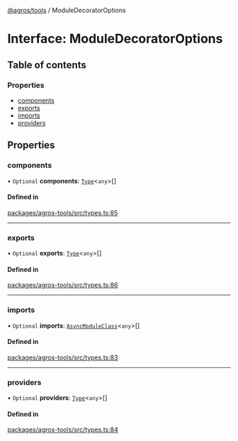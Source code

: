 [@agros/tools](../index.md) / ModuleDecoratorOptions

# Interface: ModuleDecoratorOptions

## Table of contents

### Properties

- [components](ModuleDecoratorOptions.md#components)
- [exports](ModuleDecoratorOptions.md#exports)
- [imports](ModuleDecoratorOptions.md#imports)
- [providers](ModuleDecoratorOptions.md#providers)

## Properties

### <a id="components" name="components"></a> components

• `Optional` **components**: [`Type`](../index.md#type)<`any`\>[]

#### Defined in

[packages/agros-tools/src/types.ts:85](https://github.com/agrosjs/agros/blob/b4c49b1/packages/agros-tools/src/types.ts#L85)

___

### <a id="exports" name="exports"></a> exports

• `Optional` **exports**: [`Type`](../index.md#type)<`any`\>[]

#### Defined in

[packages/agros-tools/src/types.ts:86](https://github.com/agrosjs/agros/blob/b4c49b1/packages/agros-tools/src/types.ts#L86)

___

### <a id="imports" name="imports"></a> imports

• `Optional` **imports**: [`AsyncModuleClass`](../index.md#asyncmoduleclass)<`any`\>[]

#### Defined in

[packages/agros-tools/src/types.ts:83](https://github.com/agrosjs/agros/blob/b4c49b1/packages/agros-tools/src/types.ts#L83)

___

### <a id="providers" name="providers"></a> providers

• `Optional` **providers**: [`Type`](../index.md#type)<`any`\>[]

#### Defined in

[packages/agros-tools/src/types.ts:84](https://github.com/agrosjs/agros/blob/b4c49b1/packages/agros-tools/src/types.ts#L84)
